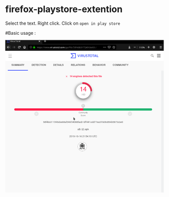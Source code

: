 # firefox-playstore-extention

Select the text. Right click. Click on `open in play store`

#Basic usage :

![rc.gif](rc.gif)

